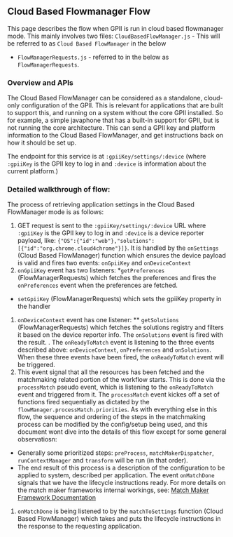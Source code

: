 ## Cloud Based Flowmanager Flow

This page describes the flow when GPII is run in cloud based flowmanager mode. This mainly involves two files:
`CloudBasedFlowManager.js` - This will be referred to as `Cloud Based FlowManager` in the below
* `FlowManagerRequests.js` - referred to in the below as `FlowManagerRequests`.

### Overview and APIs

The Cloud Based FlowManager can be considered as a standalone, cloud-only configuration of the GPII. This is relevant for applications that are built to support this, and running on a system without the core GPII installed. So for example, a simple javaphone that has a built-in support for GPII, but is not running the core architecture. This can send a GPII key and platform information to the Cloud Based FlowManager, and get instructions back on how it should be set up.

The endpoint for this service is at `:gpiiKey/settings/:device` (where `:gpiiKey` is the GPII key to log in and `:device` is information about the current platform.)

### Detailed walkthrough of flow:
The process of retrieving application settings in the Cloud Based FlowManager mode is as follows:

1. GET request is sent to the `:gpiiKey/settings/:device` URL where `:gpiiKey` is the GPII key to log in and `:device` is a device reporter payload, like: `{"OS":{"id":"web"},"solutions":[{"id":"org.chrome.cloud4chrome"}]}`. It is handled by the `onSettings` (Cloud Based FlowManager) function which ensures the device payload is valid and fires two events: `onGpiiKey` and `onDeviceContext`
1. `onGpiiKey` event has two listeners:
  *`getPreferences` (FlowManagerRequests) which fetches the preferences and fires the `onPreferences` event when the preferences are fetched.
  * `setGpiiKey` (FlowManagerRequests) which sets the gpiiKey property in the handler
1. `onDeviceContext` event has one listener:
** `getSolutions` (FlowManagerRequests) which fetches the solutions registry and filters it based on the device reporter info. The `onSolutions` event is fired with the result.
. The `onReadyToMatch` event is listening to the three events described above: `onDeviceContext`, `onPreferences` and `onSolutions`. When these three events have been fired, the `onReadyToMatch` event will be triggered.
1. This event signal that all the resources has been fetched and the matchmaking related portion of the workflow starts. This is done via the `processMatch` pseudo event, which is listening to the `onReadyToMatch` event and triggered from it. The `processMatch` event kickes off a set of functions fired sequentially as dictated by the `flowManager.processMatch.priorities`. As with everything else in this flow, the sequence and ordering of the steps in the matchmaking process can be modified by the config/setup being used, and this document wont dive into the details of this flow except for some general observatiosn:
 * Generally some prioritized steps: `preProcess`, `matchMakerDispatcher`, `runContextManager` and `transform` will be run (in that order).
 * The end result of this process is a description of the configuration to be applied to system, described per application. The event `onMatchDone` signals that we have the lifecycle instructions ready. For more details on the match maker frameworks internal workings, see: [Match Maker Framework Documentation](MatchMakerFramework.md)
1. `onMatchDone` is being listened to by the `matchToSettings` function (Cloud Based FlowManager) which takes and puts the lifecycle instructions in the response to the requesting application.
